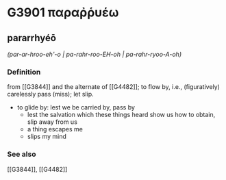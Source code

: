 # G3901 παραῤῥυέω

## pararrhyéō

_(par-ar-hroo-eh'-o | pa-rahr-roo-EH-oh | pa-rahr-ryoo-A-oh)_

### Definition

from [[G3844]] and the alternate of [[G4482]]; to flow by, i.e., (figuratively) carelessly pass (miss); let slip.

- to glide by: lest we be carried by, pass by
  - lest the salvation which these things heard show us how to obtain, slip away from us
  - a thing escapes me
  - slips my mind

### See also

[[G3844]], [[G4482]]

